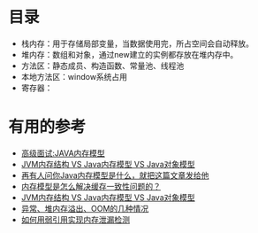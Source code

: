 
# 目录

* 栈内存：用于存储局部变量，当数据使用完，所占空间会自动释放。 
* 堆内存：数组和对象，通过new建立的实例都存放在堆内存中。 
* 方法区：静态成员、构造函数、常量池、线程池 
* 本地方法区：window系统占用 
* 寄存器：


# 有用的参考

  * [高级面试:JAVA内存模型](https://mp.weixin.qq.com/s?__biz=MzA3MDY0NTMxOQ==&mid=2247485737&idx=1&sn=14212fb6edcdb88446dea6737b864196&chksm=9f38ea01a84f63176f61e11ea99650d26233bc776b5f1f5ff6f7b70ddd763291b6b7d5af9d17&scene=21#wechat_redirect)
  * [JVM内存结构 VS Java内存模型 VS Java对象模型](http://www.hollischuang.com/archives/2509)
  * [再有人问你Java内存模型是什么，就把这篇文章发给他](http://www.hollischuang.com/archives/2550)
  * [内存模型是怎么解决缓存一致性问题的？](https://blog.csdn.net/hollis_chuang/article/details/82991962)
  * [JVM内存结构 VS Java内存模型 VS Java对象模型](https://blog.csdn.net/hollis_chuang/article/details/80839410)
  * [异常、堆内存溢出、OOM的几种情况](https://blog.csdn.net/sinat_29912455/article/details/51125748)
  * [如何用弱引用实现内存泄漏检测](https://mp.weixin.qq.com/s?__biz=MjM5MzA1Mzc3Nw==&mid=2247483863&idx=1&sn=65d2df0ff4a250f7b5360fe31cb1c78f&chksm=a69dace991ea25ff33b3dc6d0156c2eea3ff1a4cb7935ad796fe72a04adcf1d341f25e1b612f&scene=21#wechat_redirect)
  
  

